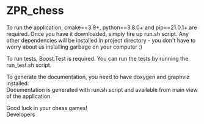 # ZPR_chess

To run the application, cmake==3.9+, python==3.8.0+ and pip==21.0.1+ are required.
Once you have it downloaded, simply fire up run.sh script. Any other dependencies will be installed in project directory - you don't have to worry about us installing garbage on your computer :)
  
To run tests, Boost.Test is required. You can run the tests by running the run_test.sh script.  
  
To generate the documentation, you need to have doxygen and graphviz installed.    
Documentation is generated with run.sh script and available from main view of the application.  
  
Good luck in your chess games!  
Developers
